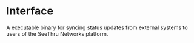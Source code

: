 # Interface
A executable binary for syncing status updates from external systems to users of the SeeThru Networks platform.

